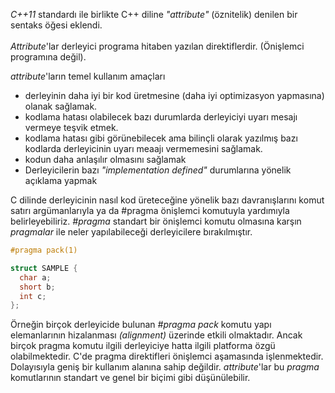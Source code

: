_C++11_ standardı ile birlikte C++ diline _"attribute"_ (öznitelik) denilen bir sentaks öğesi eklendi.<br>  
_Attribute_'lar derleyici programa hitaben yazılan direktiflerdir. (Önişlemci programına değil).

_attribute_'ların temel kullanım amaçları
- derleyinin daha iyi bir kod üretmesine (daha iyi optimizasyon yapmasına) olanak sağlamak.
- kodlama hatası olabilecek bazı durumlarda derleyiciyi uyarı mesajı vermeye teşvik etmek.
- kodlama hatası gibi görünebilecek ama bilinçli olarak yazılmış bazı kodlarda derleyicinin uyarı meaajı vermemesini sağlamak.
- kodun daha anlaşılır olmasını sağlamak
- Derleyicilerin bazı _"implementation defined"_ durumlarına yönelik açıklama yapmak

C dilinde derleyicinin nasıl kod üreteceğine yönelik bazı davranışlarını komut satırı argümanlarıyla ya da #pragma önişlemci komutuyla yardımıyla belirleyebiliriz. 
_#pragma_ standart bir önişlemci komutu olmasına karşın _pragmalar_ ile neler yapılabileceği derleyicilere bırakılmıştır.

```C
#pragma pack(1)

struct SAMPLE {
  char a;
  short b;
  int c;
};
```
Örneğin birçok derleyicide bulunan _#pragma pack_ komutu yapı elemanlarının hizalanması _(alignment)_ üzerinde etkili olmaktadır. Ancak birçok pragma komutu ilgili derleyiciye hatta ilgili platforma özgü olabilmektedir. C'de pragma direktifleri önişlemci aşamasında işlenmektedir. Dolayısıyla geniş bir kullanım alanına sahip değildir. _attribute_'lar bu _pragma_ komutlarının standart ve genel bir biçimi gibi düşünülebilir.

<!---





 

C++11 ile dile eklenen öznitelikler zaman içerisinde neredeyse tüm sentaktik öğelerde kullanılabilir duruma getirilmiştir. 
İzleyen paragraflarda tipik olarak bu özniteliklerin hangi sentaktik öğelerde kullanılabileceğinin bir listesini (ayrıntılı olmayan listesini) vereceğiz. 

Bir öznitelik oluşturmanın genel biçimleri şöyledir:

[[öznitelik_ismi]]
[[öznitelik_ismi()]]
[[öznitelik_ismi(argüman_listesi)]]
[[öznitelik_isim_alanı::öznitelik_ismi]]
[[öznitelik_isim_alanı::öznitelik_ismi()]]
[[öznitelik_isim_alanı::öznitelik_ismi(argüman_listesi)]]
[[using öznitelik_isim_alanı: öznitelik_ismi, öznitelik_ismi, ...]]

Yukarıdaki iki köşeli parantezler içerisindeki çznitelik isimleri birden fazla olabilir. Bu durumda öznitelikler ',' atomu ile ayrılmalıdır. Aşağıda 
bazı geçerli öznitelik oluşturma örnekleri vermek istiyoruz:

[[xxx]]
[[xxx, yyy]]
[[xxx(aaa, bbb)]]
[[xxx(), yyy(aaa, bbb)]]
[[nnn::xxx]]
[[nnn::xxx(aaa, bbb)]]
[[nnn::xxx(aaa, bbb), kkk::yyy(cccc)]]
[[using N: xxx, yyy]]

Burada xxx, yyy, aaa, bbb, ccc gibi isimler herhangi bir isim olarak kullanılmıştır. Öznitelik isim alanı iç içe olamamaktadır. Örnepşn:

[[nnn::kkk::xxx]]		

Böyle bir öznitelik isim alanı geçerli değildir. Yani öznitelik bildiriminde en fazla bir tane :: atomu kullanılmalıdır. 

Bir sentaktik öğeye tek bir [[...]] yerleştirilmek zorunluluğu da yoktur. Birden fazla [[...]] aralarına başka bir atom bulundurulmadan yerleştirilebilir. 

Yukarıda da belrttiğimiz gibi öznitelikler (attributes) pek çok sentaktik öğede kullanılabilmektedir. Özniteliğin sentakstaki yerine göre kimin için yazıldığı 
belirlenebilmektedir. Örneğin:

[[xxx::yyy]] void foo()
{
  //...
}

Burada öznitelik fonksiyonun kendisi bulundurulmuştur. Örneğin:

[[xxx::yyy]] int a, b, c;

Burada öznitelik bildirimin tamamı için bulundurulmuştur. Örneğin:

int a [[xxx::yyy]], b, c;

Burada öznitelik a değişkeni için bulundurulmuştur. Örneğin:

namespace [[xxx::yyy]] CSD
{
  //...
}

Burada öznitelik CSD isim alanı için bulundurulmuştur. Özetle özniteliğin bulundurulduğu yer o özniteliğin sentaksın hangi parçasını nitelediğini belirtmektedir. 

Öznitelikler kabaca şu sentaktik öğelerde kullanılabilmektedir:

- İsim alanlarında isim alanı isimlerinden önce. Örneğin:

namespace [[xxx::yyy]] CSD
{
  //...
}

- Bildirimlerde tür belirleyicilerinden ve niteleyicilerinden önce (yani bildirimlerin başında). Örneğin:

[[xxx::yyy]] int a, b, c;

- Bildirimlerde dekleratördeki isimlerden sonra. Örneğin:

int a [[xxx::yyy]], b;

- Dizi dekleratörlerinde diziyi belirten köşeli parantezlerden sonra. Örneğin:

int a[10] [[xxx::yyy]];

- Gösterici ve referanslarda *, & ve && atomlarından sonra. Örneğin:

int * [[xxx::yyy]]pi;
int & [[xxx::yyy]] r = x;

- Fonksiyonlarda bildirimin başında. Örneğin:

[[xxx::yyy]] void foo()
{
  //...
}

- Fonksiyonlarda fonksiyonun parantezlerinden sonra. Örneğin:

void foo() [[xxx::yyy]]
{
  //...
}

- Fonksiyonlarda fonksiyon isimlerinden sonra. Örneğin:

void foo [[xxx::yyy]]()
{
  //...
}

- Parametre değişkenlerinde tür belirleyicisndne önce. Örneğin:

void foo([[xxx::yyy] int a, int b)
{
  //...
}

- Parametre değişkenlerinde değişken isminden sonra. Örneğin:

void foo(int a [[xxx::yyy], int b)
{
  //...
}

- Deyimlerin başlarında. Örneğin:

[[xxx::yyy]]
if (ifade) {
  //...
}

[[xxx::yyy]]
{
  ifade1;
  ifade2;
  ifade3;
}

[[xxx::yyy]]
for (int i = 0; i < 10; ++i) {
  //...
}

- Boş deyimlerde. Örneğin:

[[xxx::yyy]];

/*-------------------------------------------------------------------------------------------------------------------------------------------------------------
                          22. Ders 30/10/2023 - Pazartesi
--------------------------------------------------------------------------------------------------------------------------------------------------------------*/

/*-------------------------------------------------------------------------------------------------------------------------------------------------------------
Belli bir sentaktik öğeye yerleştirilen özniteliklerin ne anlam ifade ettiği (yani semantiiği) derleyicileri yazanların isteğine bırakılmıştır. 
Yani 	derleyicilerin farklı öznitelikleri olabilmektedir. Her öznitelik her sentaktik öğede geçerli olmayabilir. Örneğin bazı öznitelikler yalnızca fonksiyon 
bidiriminde ya da tanımlamasında kullanılabilir. Bazı öznitelikler değişken tanımlamasında kullanılabilir. C++ standartlarında her derleyicinin desteklemesi 
gereken az sayıda öznitelik baştan belirlenmiştir. (C++'ın çeşitli sürümlerinde bu listeye eklemeler yapılmıştır.) Bunlara "standart öznitelikler" diyebiliriz. 
Standanrtlara göre isim alanı içermeyen tüm öznitelikler ve std isim alanı içeren öznitelikler "reserved" bırakılmıştır. 
Yani bunların programcılar tarafından 
ve derleyiciler tarafından kullanılması yasaklanmıştır. (Genel olarak standartlarda "reserved" özelliklerin kullanılması "tanımsız davranış" olarak ele 
alınmaktadır.) Örneğin [[xxx]] biçiminde isim alanı içermeyen bir öznitelik programcılar tarafından da derleyicleri yazanlar tarafından da kullanılmamalıdır. 
Benzer biçimde [[std:xxx]] biçimindeki bir öznitelik de "reserved" durumdadır. O halde derleyicileri yazanlar kendileri öznitelik isim alanı uydurup kendi 
özniteliklerini bu öznitelik isim alanı ile oluşturmalıdırlar. Örneğin [[gnu::xxx]] gibi, [[msvc::xxx] gibi. Ayrıca standartlar "derleyici tarafından tanınmayan"
bütün özniteliklerin derleyici tarafından "görmezden gelinmesi (ignore) gerektiğini" belirtmektedir. Bu durumda biz derleyicilerde olmayan bir öznitelik ismi 
uydursak programda herhangi bir hata ortaya çıkmayacaktır. (Tabii derleyiciler tanıyamadıkları öznitelikler için uyarı mesajları verebilirler.)
--------------------------------------------------------------------------------------------------------------------------------------------------------------*/

/*-------------------------------------------------------------------------------------------------------------------------------------------------------------
Pekiyi özniteliklere neden gereksinimn duyulmaktadır? Temel nedenleri şöyle ifade edebiliriz:

- Derleyicilerde bazı davranışların değiştirilmesini sağlamak için
- Derleyiciye ipucu vererek daha etkin kod üretimini sağlamak için
- Derleyicilerin uyarı mekanizmalarında etkili olabilmek için
- Derleyicilerin bazı "implementation defined" durumlarına yönelik açıklama yapmak için
- Kodun okunabilirliğini artırmak için

Konunun başında de belirttiğimiz gibi yukarıdaki amaçların bazıları komut satırı argümanlarıyla ve #pragma direktifleriyle kısmen sağlanabilmektedir. Ancak
öznitelikler "daha genel ve çok daha spesifik" bir yöntem sunmaktadır. Öznitelikler neredeyse her sentaktik öğeye getirilebildiği için çok daha ince belirlemelerin
yapılmasına olanak sağlamaktadır. Standart özniteliklerin yanı sıra çalıştığınız derleyiciye özgü özniteliklere göz gezdirebilirsiniz. Biz bu bölümde 
bazı standart öznitelikleri gözden geçireceğiz. 
--------------------------------------------------------------------------------------------------------------------------------------------------------------*/

/*-------------------------------------------------------------------------------------------------------------------------------------------------------------
Standart [[noreturn]] özniteliği yalnızca fonksiyonlarda kullanılabilmektedir. Bir fonksiyonu bu biçimde özniteliklendirirsek derleyiciye bu fonksiyonun 
geri dönmeyeceğini söylemiş oluruz. Böyle fonksiyonların geri dönmesi "tanımsız davranış" oluşturmaktadır. noreturn özniteliği herhangi bir argüman almamaktadır. 
Bu öznitelik C++11'den beri bulunmaktadır. Bir fonksiyonun prototipinde ya da tenımlamasında [[noreturn]] özniteliği kullanılmışsa bütün prototiplerinde ve
tanımlamasında bu özniteliğin kullanılması gerekmektedir. 


Pekiyi bir fonksiyonun geri dönmemesi nasıl mümkün olabilir? İşte aşağıda bazı senaryolaır görüyorsunuz:

[[noreturn]] void foo()
{
  //...

  exit(EXIT_SUCCESS);
}

[[noreturn]] void bar()
{
  //...

  for (;;) {			// sonsuz dönü
    //...
  }
}

[[noreturn]] void tar()
{
  //...

  throw exception();
}

Öte yandan standrat kütüphanedeki bazı fonksiyonlar da artık [[noreturn]] ile bildirilmiştir. Örneğin exit fonksiyonu böyledir:

[[noreturn]] void exit(int exit_code);


Bir fonksiyonun geri dönmeyeceğini derleyiciye söylemekle kim ne kazanmış olmaktadır? 
Derleyiciler fonksiyonları geri döndürebilmek için bazı makine komutlarını üretilen koda yerleştirmek zorundadır. 
Örneğin pek çok işlemcide geri dönüşü "ret" isimli makine komutu sağlamaktadır. 
Ancak tek başına bu "ret" 	makine komutu yeterli de olmayabilir. 
Derleyici bazı yazmaçları geri dönmeden önce girişteki değerlerle yeniden yüklemek zorunda kalabilmektedir. 
Dolayısıyla fonksiyonun geri dönmeyeceğini anlayan derleyici bu kodları fonksiyona eklemeyebilir. 
Bu da daha etkin bir kod üretimi anlamına gelmektedir. 
Öte yandan fonksiyon çağrısında da kodun geri dönmeyeceğini anlayan derleyici orada da bazı optimizasyonları yapabilmektedir. 
[[noreturn]] programcılar için okunabilirliği de artırmaktadır. 
--------------------------------------------------------------------------------------------------------------------------------------------------------------*/

/*-------------------------------------------------------------------------------------------------------------------------------------------------------------
Standart [[deprecated]] özniteliği pek çok sentaktik öğeye getirilebilmektedir. 
Bu öznitelik ilgili özelliğin "deprecated" yapıldığını belirtir. Bu öznitelik 
C++14 ile eklenmiştir. Örneğin:

[[deprecated]] void foo();

Burada foo fonksiyonunun ilgili kütüphanede artık "deprecated" yapıldığı belirtilmiştir. Deprecated sözcüğü "hala desteklenen ancak ileri verisyonlarda 
artık kaldırılabilecek olan" öğeleri belirtmektedir. Yukarıdaki örnekte foo fonksiyonunu biz hala kullanabiliriz. Ancak ileride bu fonksiyon kaldırılabileceğine
göre bunu kullanmamaız daha uygun olacaktır. Genellikle "deprecated" öğeler için "daha iyi" alternatifler bulundurulmaktadır. Programcının bu daha iyi olan 
alternatifleri kullanması uygun olacaktır. Tipik olarak derleyiciler "deprecated" özellikleri gördüklerinde bir uyarı mesajıyla durumu programcıya bildirmektedir. 
--------------------------------------------------------------------------------------------------------------------------------------------------------------*/

/*-------------------------------------------------------------------------------------------------------------------------------------------------------------
Standart [[likely]] ve [[unlikely]] öznitelikleri deyimlerde ve etiketlerde (labels) kullanılabilmektadır. 
Bu öznitelik C++20 ile eklenmiştir. Örneğin:

if (koşul) [[likely]] {
  //...
}
else {
  //...
}

Burada if deyimim doğruysa ksımından sapması çok daha muhtemel bir durum olarak belirtilmiştir. 
derleyiciler bu tür durumlarda daha iyi makine komutları 
üretebilmektedir. Bu konu "instruction scheduling", "instruction reordering" ve "jump prediction" denilen optimizasyon temalarıyla ilgilidir. İşlemciler bir
makine komutunu yaparken aynı zamanda sonraki komutlar üzerinde de birtakım hazırlık işlemlerini yapabilmektedir. Bu nedenle if deyimlerinde mümkün olan 
durumun makine komutları olarak öne yerleştirilmesi önemlidir. Örneğin:

if (foo() == -1) [[unlikely]] {
  //...
}

Burada foo başarısız olduğunda -1 değerine geri dönüyor olsun. Programcı derleyiciye "bu fonksiyonun başarsız olma olasılığı çok düşük" demek istemektedir.
Bu bilgiyi elde eden derleyici daha etkin makine komutları üretebilmektedir. 
--------------------------------------------------------------------------------------------------------------------------------------------------------------*/

/*-------------------------------------------------------------------------------------------------------------------------------------------------------------
Standat [[assume(ifade)]] özniteliği belli bir noktada belli bir koşulun kesinlikle sağlanması gerektiğini belirtmektedir. 
Bu öznitelik boş deyime uygulanabilir. 
Yani bu öznitelikten sonra ';' atomunun gelmesi gerekir.
Eğer söz konusu koşul sağlanmazsa "tanımsız davranış" oluşmaktadır. Örneğin:

void foo(int a)
{
[[assume(a > 0)]];
//...
}

Burada fonksiyonun pozitif bir argümanla çağrılacağı derleyiciye bildirilmiştir. 
Derleyici bu varsayımı kullanarak daha etkin kod üretebilir. Eğer assume
özniteliğine geçirilen argüman virgül operatörü içeriyorsa bu virgül operatörü paranteze alınmalıdır. 
Bu durumda virgül operatörünün sol tarafı öncül işlemi
sağ tarafı koşulu belirtir. Örneğin:

[[assume((foo(), x > 0))]]

Burada foo çağrıldıktan sonra x değişkeninin değerinin pozitif olacağı belirtilmiştir. 
Tabii assume özniteliğindeki ifade işletilmez. 
Yani bu örnekte foo çağrılmayacaktır. 
Derleyici ileride foo çağrıldığında bu çağrıdan sonra x'in 0'dan büyük olacağını anlayacaktır. 
Örneğin (cppreference.com sitesinden 
alınmıştır):

x = 3;
int z = x;

[[assume((h(), x == z))]];	
              
h();
g(x); // Derleyici bu işlemi g(3) ile eşdeğer olarak ele alabilir
--------------------------------------------------------------------------------------------------------------------------------------------------------------*/

/*-------------------------------------------------------------------------------------------------------------------------------------------------------------
Standart [[fallthrough]] özniteliği swith deyimlerinde case etiketleri için kullanılmaktadır. 
Öznitelik boş deyimlere uygulanabilmektedir. 
Fallthroug işleminin 
kasten yapıldığını belirtmektedir. 
Dolayısıyla derleyiciler bu tür durumlarda "yanlışlıkla yapılan fallthrough işlemlerinde" verdikleri uyarı mesajlarını 
vermezler. Bu öznitelik C++17 ile birlikte standartlara eklenmiştir. Örneğin:

void f(int n) 
{
  void g(), h();

  switch (n) {
    case 1:
    case 2:
      g();
      [[fallthrough]];
    case 3: 
      h();
  }
}
--------------------------------------------------------------------------------------------------------------------------------------------------------------*/

/*-------------------------------------------------------------------------------------------------------------------------------------------------------------
standart [[maybe_unused]] özniteliği bildirilen bir değişkenin kullanılmadığında oluşabilecek uyarıyı ortadan kaldırmak için kullanılmaktadır. 
Bu öznitelik
değişken bildirimlerinde, sınıf bildirimlerinde enum bildirimlerinde, enum sabit bildiriminde, typedef isimlerinin bildiriminde sınıfın veri elemanlarının,
global fonksiyonların ve üye fonksiyonların (ileride görülecek) bildirimlerinde kullanılabilir. Örneğin:

[[maybe_unused]] int a;

void foo(int a, [[maybe_unused]] b)
{
  //...
}

--------------------------------------------------------------------------------------------------------------------------------------------------------------*/

/*-------------------------------------------------------------------------------------------------------------------------------------------------------------
--->
